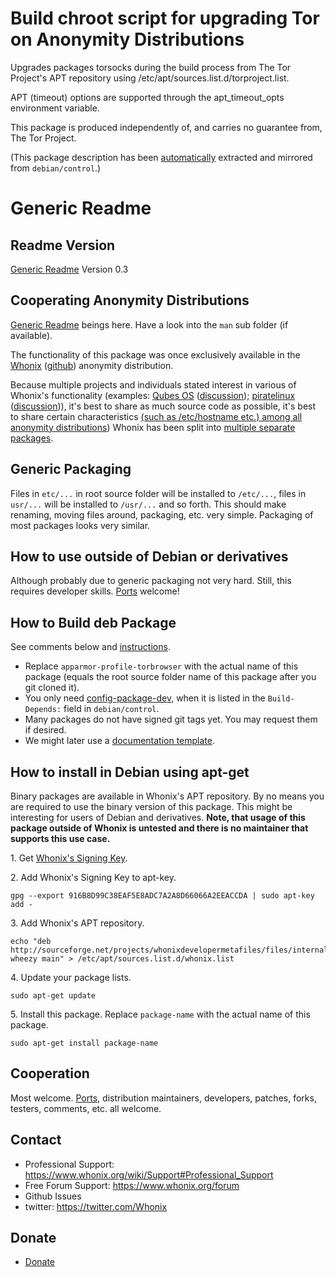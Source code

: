 # Build chroot script for upgrading Tor on Anonymity Distributions #

Upgrades packages torsocks during the build process from The Tor Project's APT
repository using /etc/apt/sources.list.d/torproject.list.

APT (timeout) options are supported through the apt_timeout_opts environment
variable.

This package is produced independently of, and carries no guarantee from,
The Tor Project.

(This package description has been [automatically](https://github.com/Whonix/whonix-developer-meta-files/blob/master/debug-steps/packaging-helper-script) extracted and mirrored from `debian/control`.)

# Generic Readme #
## Readme Version ##

[Generic Readme](https://github.com/Whonix/whonix-developer-meta-files/blob/master/README_generic.md) Version 0.3

## Cooperating Anonymity Distributions ##

[Generic Readme](https://github.com/Whonix/whonix-developer-meta-files/blob/master/README_generic.md) beings here. Have a look into the `man` sub folder (if available).

The functionality of this package was once exclusively available in the [Whonix](https://www.whonix.org) ([github](https://github.com/Whonix/Whonix)) anonymity distribution.

Because multiple projects and individuals stated interest in various of Whonix's functionality (examples: [Qubes OS](http://qubes-os.org/trac) ([discussion](https://groups.google.com/forum/#!topic/qubes-devel/jxr89--oGs0)); [piratelinux](https://github.com/piratelinux) ([discussion](https://github.com/adrelanos/VPN-Firewall/commit/6147f0e606377f5a801e98daf22e24ba2c750a21#commitcomment-6360713))), it's best to share as much source code as possible, it's best to share certain characteristics [(such as /etc/hostname etc.) among all anonymity distributions](https://mailman.boum.org/pipermail/tails-dev/2013-January/002457.html)) Whonix has been split into [multiple separate packages](https://github.com/Whonix).

## Generic Packaging ##

Files in `etc/...` in root source folder will be installed to `/etc/...`, files in `usr/...` will be installed to `/usr/...` and so forth. This should make renaming, moving files around, packaging, etc. very simple. Packaging of most packages looks very similar.

## How to use outside of Debian or derivatives ##

Although probably due to generic packaging not very hard. Still, this requires developer skills. [Ports](https://en.wikipedia.org/wiki/Porting) welcome!

## How to Build deb Package ##

See comments below and [instructions](https://www.whonix.org/wiki/Dev/Build_Documentation/apparmor-profile-torbrowser).

* Replace `apparmor-profile-torbrowser` with the actual name of this package (equals the root source folder name of this package after you git cloned it).
* You only need [config-package-dev](https://packages.debian.org/wheezy/config-package-dev), when it is listed in the `Build-Depends:` field in `debian/control`.
* Many packages do not have signed git tags yet. You may request them if desired.
* We might later use a [documentation template](https://www.whonix.org/wiki/Template:Build_Documentation_Build_Package).

## How to install in Debian using apt-get ##

Binary packages are available in Whonix's APT repository. By no means you are required to use the binary version of this package. This might be interesting for users of Debian and derivatives. **Note, that usage of this package outside of Whonix is untested and there is no maintainer that supports this use case.**

1\. Get [Whonix's Signing Key](https://www.whonix.org/wiki/Whonix_Signing_Key).

2\. Add Whonix's Signing Key to apt-key.

```
gpg --export 916B8D99C38EAF5E8ADC7A2A8D66066A2EEACCDA | sudo apt-key add -
```

3\. Add Whonix's APT repository.

```
echo "deb http://sourceforge.net/projects/whonixdevelopermetafiles/files/internal/ wheezy main" > /etc/apt/sources.list.d/whonix.list
```

4\. Update your package lists.

```
sudo apt-get update
```

5\. Install this package. Replace `package-name` with the actual name of this package.

```
sudo apt-get install package-name
```

## Cooperation ##

Most welcome. [Ports](https://en.wikipedia.org/wiki/Porting), distribution maintainers, developers, patches, forks, testers, comments, etc. all welcome.

## Contact ##

* Professional Support: https://www.whonix.org/wiki/Support#Professional_Support
* Free Forum Support: https://www.whonix.org/forum
* Github Issues
* twitter: https://twitter.com/Whonix

## Donate ##

* [Donate](https://www.whonix.org/wiki/Donate)
